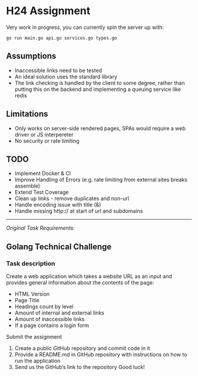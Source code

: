 # H24 Assignment

Very work in progress, you can currently spin the server up with:

    go run main.go api.go services.go types.go

## Assumptions

- Inaccessible links need to be tested
- An ideal solution uses the standard library
- The link checking is handled by the client to some degree, rather than putting this on the backend and implementing a queuing service like redis

## Limitations

- Only works on server-side rendered pages, SPAs would require a web driver or JS interpereter
- No security or rate limiting

## TODO

- Implement Docker & CI
- Improve Handling of Errors (e.g. rate limiting from external sites breaks assemble)
- Extend Test Coverage
- Clean up links - remove duplicates and non-url
- Handle encoding issue with title (&amp;)
- Handle missing http:// at start of url and subdomains

---

_Original Task Requirements:_

## Golang Technical Challenge

### Task description

Create a web application which takes a website URL as an input and provides general information
about the contents of the page:

- HTML Version
- Page Title
- Headings count by level
- Amount of internal and external links
- Amount of inaccessible links
- If a page contains a login form

Submit the assignment

1. Create a public GitHub repository and commit code in it
2. Provide a README.md in GitHub repository with instructions on how to run the
   application
3. Send us the GitHub’s link to the repository
   Good luck!
